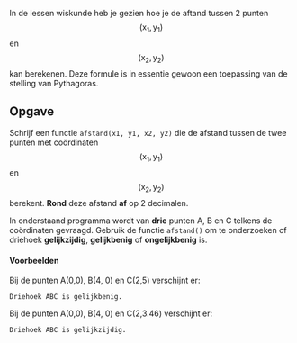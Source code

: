 In de lessen wiskunde heb je gezien hoe je de aftand tussen 2 punten $$\mathsf{(x_1, y_1)}$$ en $$\mathsf{(x_2,y_2)}$$ kan berekenen. Deze formule is in essentie gewoon een toepassing van de stelling van Pythagoras.

## Opgave

Schrijf een functie `afstand(x1, y1, x2, y2)` die de afstand tussen de twee punten met coördinaten $$\mathsf{(x_1, y_1)}$$ en $$\mathsf{(x_2,y_2)}$$ berekent. **Rond** deze afstand **af** op 2 decimalen.

In onderstaand programma wordt van **drie** punten A, B en C telkens de coördinaten gevraagd. Gebruik de functie `afstand()` om te onderzoeken of driehoek **gelijkzijdig**, **gelijkbenig** of **ongelijkbenig** is.

#### Voorbeelden

Bij de punten A(0,0), B(4, 0) en C(2,5) verschijnt er:
```
Driehoek ABC is gelijkbenig.
```

Bij de punten A(0,0), B(4, 0) en C(2,3.46) verschijnt er:
```
Driehoek ABC is gelijkzijdig.
```